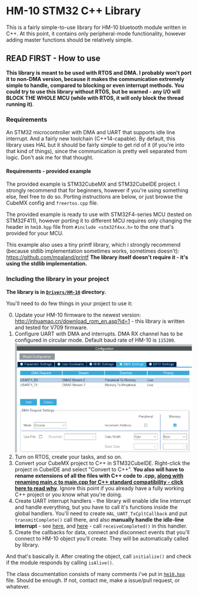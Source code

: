 # HM-10 STM32 C++ Library

This is a fairly simple-to-use library for HM-10 bluetooth module written in C++. At this point, it contains only peripheral-mode functionality, however adding master functions should be relatively simple.

## READ FIRST - How to use

**This library is meant to be used with RTOS and DMA. I probably won't port it to non-DMA version, because it makes the communication extremely simple to handle, compared to blocking or even interrupt methods. You could try to use this library without RTOS, but be warned - any I/O will BLOCK THE WHOLE MCU (while with RTOS, it will only block the thread running it)**.

### Requirements

An STM32 microcontroller with DMA and UART that supports idle line interrupt. And a fairly new toolchain (C++14-capable).
By default, this library uses HAL but it should be fairly simple to get rid of it (if you're into that kind of things), since the communication is pretty well separated from logic. Don't ask me for that thought.

#### Requirements - provided example

The provided example is STM32CubeMX and STM32CubeIDE project. I strongly recommend that for beginners, however if you're using something else, feel free to do so. Porting instructions are below, or just browse the CubeMX config and `freertos.cpp` file.

The provided example is ready to use with STM32F4-series MCU (tested on STM32F411), however porting it to different MCU requires only changing the header in `hm10.hpp` file from `#include <stm32f4xx.h>` to the one that's provided for your MCU.

This example also uses a tiny printf library, which i strongly recommend (because stdlib implementation sometimes works, sometimes doesn't): https://github.com/mpaland/printf
**The library itself doesn't require it - it's using the stdlib implementation.**

### Including the library in your project

**The library is in [`Drivers/HM-10`](./Drivers/HM-10) directory.**

You'll need to do few things in your project to use it:

0. Update your HM-10 firmware to the newest version: http://jnhuamao.cn/download_rom_en.asp?id=1 - this library is written and tested for V709 firmware.
1. Configure UART with DMA and interrupts. DMA RX channel has to be configured in circular mode. Default baud rate of HM-10 is `115200`.
![UART DMA configuration](./readme_img/uart_dma.png)
2. Turn on RTOS, create your tasks, and so on.
3. Convert your CubeMX project to C++ in STM32CubeIDE. Right-click the project in CubeIDE and select "Convert to C++". **You also will have to rename extensions of all the files with C++ code to .cpp, [along with renaming main.c to main.cpp for C++ standard compatibility - click here to read why](https://isocpp.org/wiki/faq/mixing-c-and-cpp#overview-mixing-langs)**. Ignore this point if you already have a fully working C++ project or you know what you're doing.
4. Create UART interrupt handlers - the library will enable idle line interrupt and handle everything, but you have to call it's functions inside the global handlers. You'll need to create `HAL_UART_TxCpltCallback` and put `transmitComplete()` call there, and also **manually handle the idle-line interrupt** - see [here](./Core/Src/stm32f4xx_it.c#L191),  and [here](./Core/Src/freertos.cpp#L243) - call `receiveCompleted()` in this handler.
5. Create the callbacks for data, connect and disconnect events that you'll connect to HM-10 object you'll create. They will be automatically called by library.

And that's basically it. After creating the object, call `initialize()` and check if the module responds by calling `isAlive()`.

The class documentation consists of many comments i've put in [`hm10.hpp`](./Drivers/HM-10/hm10.hpp) file. Should be enough. If not, contact me, make a issue/pull request, or whatever.
